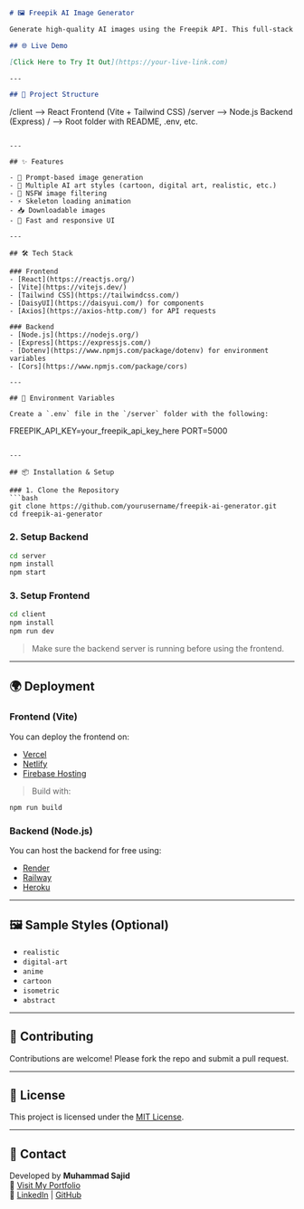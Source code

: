```markdown
# 🖼️ Freepik AI Image Generator

Generate high-quality AI images using the Freepik API. This full-stack web application lets users input prompts, apply styles, and get visually stunning AI-generated images. Built with a modern React + Tailwind frontend and a Node.js + Express backend.

## 🌐 Live Demo

[Click Here to Try It Out](https://your-live-link.com)

---

## 📂 Project Structure

```
/client       --> React Frontend (Vite + Tailwind CSS)
/server       --> Node.js Backend (Express)
/              --> Root folder with README, .env, etc.
```

---

## ✨ Features

- 🎨 Prompt-based image generation
- 🧠 Multiple AI art styles (cartoon, digital art, realistic, etc.)
- 🧼 NSFW image filtering
- ⚡ Skeleton loading animation
- 📥 Downloadable images
- 🚀 Fast and responsive UI

---

## 🛠️ Tech Stack

### Frontend
- [React](https://reactjs.org/)
- [Vite](https://vitejs.dev/)
- [Tailwind CSS](https://tailwindcss.com/)
- [DaisyUI](https://daisyui.com/) for components
- [Axios](https://axios-http.com/) for API requests

### Backend
- [Node.js](https://nodejs.org/)
- [Express](https://expressjs.com/)
- [Dotenv](https://www.npmjs.com/package/dotenv) for environment variables
- [Cors](https://www.npmjs.com/package/cors)

---

## 🔐 Environment Variables

Create a `.env` file in the `/server` folder with the following:

```
FREEPIK_API_KEY=your_freepik_api_key_here
PORT=5000
```

---

## 📦 Installation & Setup

### 1. Clone the Repository
```bash
git clone https://github.com/yourusername/freepik-ai-generator.git
cd freepik-ai-generator
```

### 2. Setup Backend
```bash
cd server
npm install
npm start
```

### 3. Setup Frontend
```bash
cd client
npm install
npm run dev
```

> Make sure the backend server is running before using the frontend.

---

## 🌍 Deployment

### Frontend (Vite)
You can deploy the frontend on:
- [Vercel](https://vercel.com/)
- [Netlify](https://netlify.com/)
- [Firebase Hosting](https://firebase.google.com/)

> Build with:
```bash
npm run build
```

### Backend (Node.js)
You can host the backend for free using:
- [Render](https://render.com/)
- [Railway](https://railway.app/)
- [Heroku](https://heroku.com/)

---

## 🖼️ Sample Styles (Optional)

- `realistic`
- `digital-art`
- `anime`
- `cartoon`
- `isometric`
- `abstract`

---

## 🙌 Contributing

Contributions are welcome! Please fork the repo and submit a pull request.

---

## 📃 License

This project is licensed under the [MIT License](LICENSE).

---

## 📧 Contact

Developed by **Muhammad Sajid**  
📩 [Visit My Portfolio](https://sajid09.netlify.app/)  
🔗 [LinkedIn](https://linkedin.com) | [GitHub](https://github.com/ReXiOP)

```
